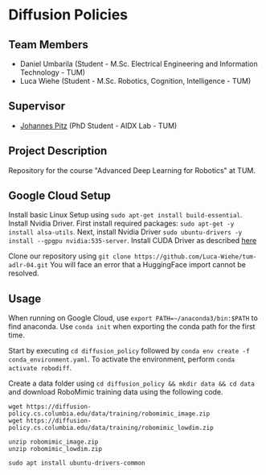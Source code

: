 # Diffusion Policies

## Team Members

- Daniel Umbarila (Student - M.Sc. Electrical Engineering and Information Technology - TUM)
- Luca Wiehe (Student - M.Sc. Robotics, Cognition, Intelligence - TUM)

## Supervisor

- [Johannes Pitz](https://scholar.google.com/citations?user=GK9X6NoAAAAJ&hl=de) (PhD Student - AIDX Lab - TUM)

## Project Description

Repository for the course "Advanced Deep Learning for Robotics" at TUM.

## Google Cloud Setup
Install basic Linux Setup using `sudo apt-get install build-essential`.
Install Nvidia Driver. First install required packages: `sudo apt-get -y install alsa-utils`. Next, install Nvidia Driver `sudo ubuntu-drivers -y install --gpgpu nvidia:535-server`.
Install CUDA Driver as described [here](https://developer.nvidia.com/cuda-12-2-0-download-archive?target_os=Linux&target_arch=x86_64&Distribution=Ubuntu&target_version=20.04&target_type=deb_local)


Clone our repository using `git clone https://github.com/Luca-Wiehe/tum-adlr-04.git`
You will face an error that a HuggingFace import cannot be resolved. 


## Usage
When running on Google Cloud, use `export PATH=~/anaconda3/bin:$PATH` to find anaconda. Use `conda init` when exporting the conda path for the first time.

Start by executing `cd diffusion_policy` followed by `conda env create -f conda_environment.yaml`.  To activate the environment, perform `conda activate robodiff`.

Create a data folder using `cd diffusion_policy && mkdir data && cd data` and download RoboMimic training data using the following code.
```
wget https://diffusion-policy.cs.columbia.edu/data/training/robomimic_image.zip
wget https://diffusion-policy.cs.columbia.edu/data/training/robomimic_lowdim.zip

unzip robomimic_image.zip
unzip robomimic_lowdim.zip
```

`sudo apt install ubuntu-drivers-common`

